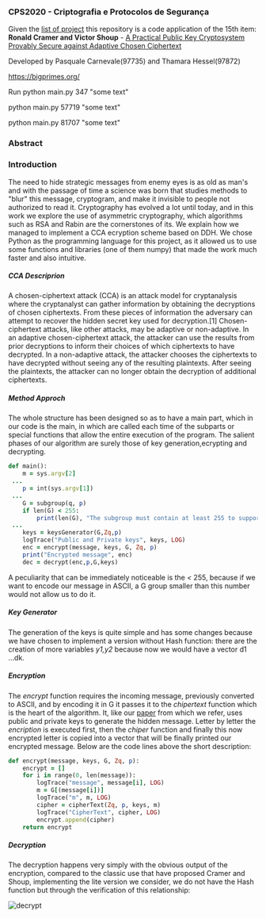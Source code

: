 ### CPS2020 - Criptografia e Protocolos de Segurança
 
Given the [list of project](https://fenix.tecnico.ulisboa.pt/downloadFile/1689468335635574/ProjectList.pdf) this repository is a code application of the 15th item: __Ronald Cramer and Victor Shoup__ - [A Practical Public Key Cryptosystem Provably Secure against Adaptive Chosen Ciphertext](https://link.springer.com/content/pdf/10.1007/BFb0055717.pdf)

Developed by Pasquale Carnevale(97735) and Thamara Hessel(97872) 

https://bigprimes.org/

Run
python main.py 347 "some text"

python main.py 57719 "some text"

python main.py 81707 "some text"

### Abstract


### Introduction
The need to hide strategic messages from enemy eyes is as old as man's and with the passage of time a science was born that studies methods to "blur" this message, cryptogram, and make it invisible to people not authorized to read it. 
Cryptography has evolved a lot until today, and in this work we explore the use of asymmetric cryptography, which algorithms such as RSA and Rabin are the cornerstones of its. We explain how we managed to implement a CCA ecryption scheme based on DDH. We chose Python as the programming language for this project, as it allowed us to use some functions and libraries (one of them numpy) that made the work much faster and also intuitive. 
##### CCA Descriprion 

A chosen-ciphertext attack (CCA) is an attack model for cryptanalysis where the cryptanalyst can gather information by obtaining the decryptions of chosen ciphertexts. From these pieces of information the adversary can attempt to recover the hidden secret key used for decryption.[1] Chosen-ciphertext attacks, like other attacks, may be adaptive or non-adaptive. In an adaptive chosen-ciphertext attack, the attacker can use the results from prior decryptions to inform their choices of which ciphertexts to have decrypted. In a non-adaptive attack, the attacker chooses the ciphertexts to have decrypted without seeing any of the resulting plaintexts. After seeing the plaintexts, the attacker can no longer obtain the decryption of additional ciphertexts.

##### Method Approch

The whole structure has been designed so as to have a main part, which in our code is the main, in which are called each time of the subparts or special functions that allow the entire execution of the program.
The salient phases of our algorithm are surely those of key generation,ecrypting and decrypting.
```ruby
def main():
    m = sys.argv[2]
 ...
    p = int(sys.argv[1])
 ...
    G = subgroup(q, p)
    if len(G) < 255:
        print(len(G), "The subgroup must contain at least 255 to support ASCII")
 ...
    keys = keysGenerator(G,Zq,p)
    logTrace("Public and Private keys", keys, LOG)
    enc = encrypt(message, keys, G, Zq, p)
    print("Encrypted message", enc)
    dec = decrypt(enc,p,G,keys)
```
A peculiarity that can be immediately noticeable is the *<* 255, because if we want to encode our message in ASCII, a G group smaller than this number would not allow us to do it. 
##### Key Generator
The generation of the keys is quite simple and has some changes because we have chosen to implement a version without Hash function: there are the creation of more variables *y1,y2* because now we would have a vector d1 ...dk. 
##### Encryption
The *encrypt* function requires the incoming message, previously converted to ASCII, and by encoding it in G it passes it to the *chipertext* function which is the heart of the algorithm. 
It, like our [paper](https://link.springer.com/content/pdf/10.1007/BFb0055717.pdf) from which we refer, uses public and private keys to generate the hidden message. Letter by letter the *encription* is executed first, then the *chiper* function and finally this now encrypted letter is copied into a vector that will be finally printed our encrypted message.
Below are the code lines above the short description: 
```ruby
def encrypt(message, keys, G, Zq, p):
    encrypt = []
    for i in range(0, len(message)):
        logTrace("message", message[i], LOG)
        m = G[(message[i])]
        logTrace("m", m, LOG)
        cipher = cipherText(Zq, p, keys, m)
        logTrace("CipherText", cipher, LOG)
        encrypt.append(cipher)
    return encrypt
```
##### Decryption
The decryption happens very simply with the obvious output of the encryption, compared to the classic use that have proposed Cramer and Shoup, implementing the lite version we consider, we do not have the Hash function but through the verification of this relationship:  

![decrypt](file:///C:/Users/i_por/Desktop/Criptography/decryprion.png)
